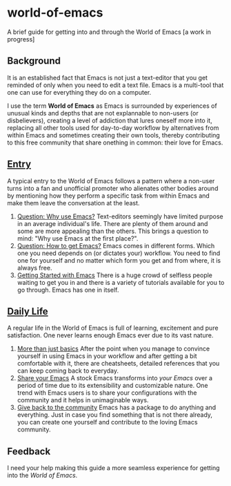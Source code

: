 # world-of-emacs

A brief guide for getting into and through the World of Emacs [a work in progress]

## Background

It is an established fact that Emacs is not just a text-editor that you get reminded of only when you need to edit a text file. Emacs is a multi-tool that one can use for everything they do on a computer.

I use the term **World of Emacs** as Emacs is surrounded by experiences of unusual kinds and depths that are not explannable to non-users (or disbelievers), creating a level of addiction that lures oneself more into it, replacing all other tools used for day-to-day workflow by alternatives from within Emacs and sometimes creating their own tools, thereby contributing to this free community that share onething in common: their love for Emacs.

## [Entry](01-entry)

A typical entry to the World of Emacs follows a pattern where a non-user turns into a fan and unofficial promoter who alienates other bodies around by mentioning how they perform a specific task from within Emacs and make them leave the conversation at the least.

1. [Question: Why use Emacs?](01-entry/01-why-use-emacs.md)
   Text-editors seemingly have limited purpose in an average individual's life. There are plenty of them around and some are more appealing than the others. This brings a question to mind: "Why use Emacs at the first place?".
2. [Question: How to get Emacs?](01-entry/02-how-to-get-emacs.md)
   Emacs comes in different forms. Which one you need depends on (or dictates your) workflow. You need to find one for yourself and no matter which form you get and from where, it is always free.
3. [Getting Started with Emacs](01-entry/03-getting-started-with-emacs.md)
   There is a huge crowd of selfless people waiting to get you in and there is a variety of tutorials available for you to go through. Emacs has one in itself.

## [Daily Life](02-daily-life)

A regular life in the World of Emacs is full of learning, excitement and pure satisfaction. One never learns enough Emacs ever due to its vast nature.

1. [More than just basics](02-daily-life/01-more-than-just-basics.md)
   After the point when you manage to convince yourself in using Emacs in your workflow and after getting a bit comfortable with it, there are cheatsheets, detailed references that you can keep coming back to everyday.
2. [Share your Emacs](02-daily-life/02-share-your-emacs.md)
   A stock Emacs transforms into *your Emacs* over a period of time due to its extensibility and customizable nature. One trend with Emacs users is to share your configurations with the community and it helps in unimaginable ways.
3. [Give back to the community](02-daily-life/03-give-back-to-the-community.md)
   Emacs has a package to do anything and everything. Just in case you find something that is not there already, you can create one yourself and contribute to the loving Emacs community.

## Feedback

I need your help making this guide a more seamless experience for getting into the *World of Emacs*.

